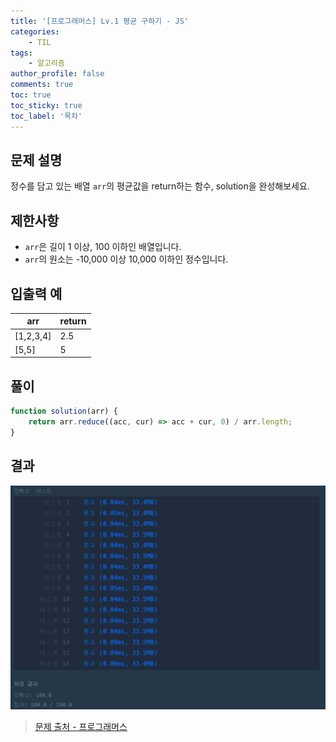 ```yaml
---
title: '[프로그래머스] Lv.1 평균 구하기 - JS'
categories:
    - TIL
tags:
    - 알고리즘
author_profile: false
comments: true
toc: true
toc_sticky: true
toc_label: '목차'
---
```


## 문제 설명
정수를 담고 있는 배열 `arr`의 평균값을 return하는 함수, solution을 완성해보세요.

## 제한사항
* `arr`은 길이 1 이상, 100 이하인 배열입니다.
* `arr`의 원소는 -10,000 이상 10,000 이하인 정수입니다.

## 입출력 예

| arr       | return |
|-----------|--------|
| [1,2,3,4] | 2.5    |
| [5,5]     | 5      |

## 풀이
```javascript
function solution(arr) {
    return arr.reduce((acc, cur) => acc + cur, 0) / arr.length;
}
```

## 결과
![result](/assets/images/2023/08-21/algorithm-04-result.png)

>[문제 출처 - 프로그래머스](https://school.programmers.co.kr/learn/courses/30/lessons/12944)